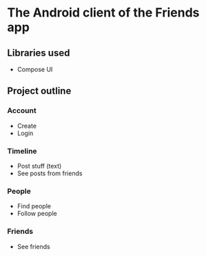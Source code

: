 # The Android client of the Friends app

## Libraries used
- Compose UI

## Project outline
### Account
- Create
- Login

### Timeline
- Post stuff (text)
- See posts from friends

### People
- Find people
- Follow people

### Friends
- See friends